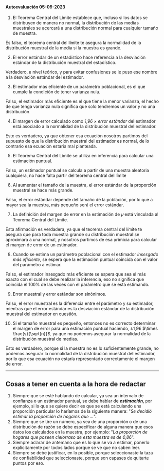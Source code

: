 
#### Autoevaluación 05-09-2023

1. El Teorema Central del Límite establece que, incluso si los datos se distribuyen de manera no normal, la distribución de las medias muestrales se acercará a una distribución normal para cualquier tamaño de muestra.

Es falso, el teorema central del límite te asegura la normalidad de la distribución muestral de la media si la muestra es grande.

2. El error estándar de un estadístico hace referencia a la desviación estándar de la distribución muestral del estadístico.

Verdadero, a nivel teórico, y para evitar confusiones se le puso ese nombre a la desviación estándar del estimador.

3. El estimador más eficiente de un parámetro poblacional, es el que cumple la condición de tener varianza nula.

Falso, el estimador más eficiente es el que tiene la menor varianza, el hecho de que tenga varianza nula significa que solo tendremos un valor y no una distribución.

4. El margen de error calculado como *1,96* $\times$ *error estándar* del estimador está asociado a la normalidad de la distribución muestral del estimador.

Esto es verdadero, ya que obtener esa ecuación nosotros partimos del supuesto de que la distribución muestral del estimador es normal, de lo contrario esa ecuación estaría mal planteada.

5. El Teorema Central del Límite se utiliza en inferencia para calcular una estimación puntual.

Falso, un estimador puntual se calcula a partir de una muestra aleatoria cualquiera, no hace falta partir del teorema central del límite

6. Al aumentar el tamaño de la muestra, el error estándar de la proporción muestral se hace más grande.

Falso, el error estándar depende del tamaño de la población, por lo que a mayor sea la muestra, más pequeño será el error estándar.

7. La definición del margen de error en la estimación de 𝜇 está vinculada al Teorema Central del Límite.

Esta afirmación es verdadera, ya que el teorema central del límite te asegura que para toda muestra grande su distribución muestral se aproximara a una normal, y nosotros partimos de esa primicia para calcular el margen de error de un estimador.

8. Cuando se estima un parámetro poblacional con el estimador *insesgado más eficiente*, se espera que la estimación puntual coincida con el valor del parámetro a estimar.

Falso, el estimador insesgado más eficiente se espera que sea el más exacto con el cual se debe realizar la inferencia, eso no significa que coincida el 100% de las veces con el parámetro que se está estimando.

9. Error muestral y error estándar son sinónimos.

Falso, el error muestral es la diferencia entre el parámetro y su estimador, mientras que el error estándar es la desviación estándar de la distribución muestral del estimador en cuestión.

10. Si el tamaño muestral es pequeño, entonces no es correcto determinar el margen de error para una estimación puntual haciendo, ±1,96 $\times \frac{s}{\sqrt{n}}$, ya que no podemos asegurar la normalidad de la distribución muestral de medias.

Esto es verdadero, porque si la muestra no es lo suficientemente grande, no podemos asegurar la normalidad de la distribución muestral del estimador, por lo que esa ecuación no estaría representado correctamente el margen de error.

---

## Cosas a tener en cuenta a la hora de redactar

1. Siempre que se esté hablando de calcular, ya sea un intervalo de confianza o un estimador puntual, se debe hablar de ***estimación***, por ejemplo, si lo que se quiere decir es que se está calculando una proporción particular lo haríamos de la siguiente manera: "*Se decidió estimar la proporción de hogares que ...*".
2. Siempre que se tire un número, ya sea de una proporción o de una distribución de razón se debe especificar de alguna manera que esos datos los calculados en la muestra, por ejemplo: "*La proporción de hogares que poseen cielorraso de esta muestra es de 0,86*".
3. Siempre aclarar de antemano que es lo que se va a estimar, ponerlo explícitamente por todos lados porque se ve que no saben leer.
4. Siempre se debe justificar, en lo posible, porque seleccionaste la taza de confiabilidad que seleccionaste, porque son capases de quitarte puntos por eso.